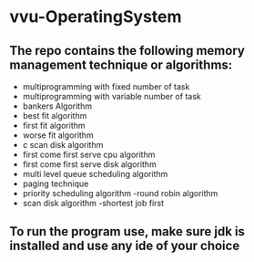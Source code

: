 # vvu-OperatingSystem
## The repo contains the following memory management technique or algorithms:
- multiprogramming with fixed number of task
- multiprogramming with variable number of task
- bankers Algorithm
- best fit algorithm
- first fit algorithm
- worse fit algorithm
- c scan disk algorithm
- first come first serve cpu algorithm
- first come first serve disk algorithm
- multi level queue scheduling algorithm
- paging technique
- priority scheduling algorithm
-round robin algorithm
- scan disk algorithm
-shortest job first 


## To run the program use, make sure jdk is installed and use any ide of your choice
